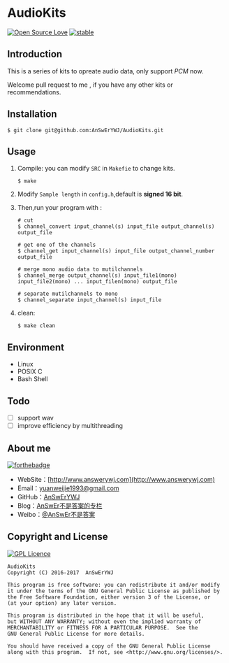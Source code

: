 # AudioKits 
[![Open Source Love](https://badges.frapsoft.com/os/v1/open-source.png?v=103)](https://github.com/ellerbrock/open-source-badge/)
[![stable](http://badges.github.io/stability-badges/dist/stable.svg)](http://github.com/badges/stability-badges)

## Introduction
This is a series of kits to opreate audio data, only support *PCM* now.

Welcome pull request to me , if you have any other kits or recommendations.


## Installation
```
$ git clone git@github.com:AnSwErYWJ/AudioKits.git
```

## Usage
1. Compile: you can modify ``SRC`` in ``Makefie`` to change kits.
    ```
    $ make
    ```
    
2.   Modify ``Sample length`` in ``config.h``,default is **signed 16 bit**.
    
    
3. Then,run your program with :
    ```
    # cut 
    $ channel_convert input_channel(s) input_file output_channel(s) output_file
    
    # get one of the channels
    $ channel_get input_channel(s) input_file output_channel_number output_file
    
    # merge mono audio data to mutilchannels
    $ channel_merge output_channel(s) input_file1(mono) input_file2(mono) ... input_filen(mono) output_file
    
    # separate mutilchannels to mono
    $ channel_separate input_channel(s) input_file
    ```
    
4. clean:
    ```
    $ make clean
    ```

## Environment
+ Linux
+ POSIX C
+ Bash Shell

## Todo
- [ ] support wav
- [ ] improve efficiency by multithreading

## About me
[![forthebadge](http://forthebadge.com/images/badges/ages-20-30.svg)](http://forthebadge.com)
- WebSite：[http://www.answerywj.com](http://www.answerywj.com)
- Email：[yuanweijie1993@gmail.com](https://mail.google.com)
- GitHub：[AnSwErYWJ](https://github.com/AnSwErYWJ)
- Blog：[AnSwEr不是答案的专栏](http://blog.csdn.net/u011192270)
- Weibo：[@AnSwEr不是答案](http://weibo.com/1783591593)

## Copyright and License
[![GPL Licence](https://badges.frapsoft.com/os/gpl/gpl.svg?v=103)](https://opensource.org/licenses/GPL-3.0/)

    AudioKits
    Copyright (C) 2016-2017  AnSwErYWJ

    This program is free software: you can redistribute it and/or modify
    it under the terms of the GNU General Public License as published by
    the Free Software Foundation, either version 3 of the License, or
    (at your option) any later version.

    This program is distributed in the hope that it will be useful,
    but WITHOUT ANY WARRANTY; without even the implied warranty of
    MERCHANTABILITY or FITNESS FOR A PARTICULAR PURPOSE.  See the
    GNU General Public License for more details.

    You should have received a copy of the GNU General Public License
    along with this program.  If not, see <http://www.gnu.org/licenses/>.
